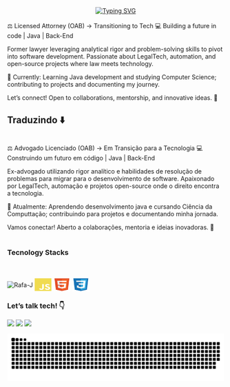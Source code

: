 <div align="center">
  <a href="https://git.io/typing-svg">
    <img src="https://readme-typing-svg.demolab.com?font=Fira+Code&weight=500&size=22&pause=1000&color=871F78&center=true&vCenter=true&random=false&width=524&lines=+Welcome+to+my+world!" alt="Typing SVG">
  </a>
</div>

<br>
⚖️ Licensed Attorney (OAB) → Transitioning to Tech
💻 Building a future in code | Java | Back-End

Former lawyer leveraging analytical rigor and problem-solving skills to pivot into software development. Passionate about LegalTech, automation, and open-source projects where law meets technology.

🔹 Currently: Learning Java development and studying Computer Science; contributing to projects and documenting my journey.


Let’s connect! Open to collaborations, mentorship, and innovative ideas. :metal:
<br>
## Traduzindo ⬇️
<br>
⚖️ Advogado Licenciado (OAB) → Em Transição para a Tecnologia 💻
Construindo um futuro em código | Java | Back-End

Ex-advogado utilizando rigor analítico e habilidades de resolução de problemas para migrar para o desenvolvimento de software. Apaixonado por LegalTech, automação e projetos open-source onde o direito encontra a tecnologia.

🔹 Atualmente: Aprendendo desenvolvimento java e cursando Ciência da Computtação; contribuindo para projetos e documentando minha jornada.


Vamos conectar! Aberto a colaborações, mentoria e ideias inovadoras. 🤘
<br>
<br>
### Tecnology Stacks 
<br>
<div style="display: inline_block"><br>
  <img align="center" alt="Rafa-J" height="30" width="40" src="https://img.shields.io/badge/Java-ED8B00?style=for-the-badge&logo=openjdk&logoColor=white"> 
  <img align="center" alt="Rafa-Js" height="30" width="40" src="https://raw.githubusercontent.com/devicons/devicon/master/icons/javascript/javascript-plain.svg">
  <img align="center" alt="Rafa-HTML" height="30" width="40" src="https://raw.githubusercontent.com/devicons/devicon/master/icons/html5/html5-original.svg">
  <img align="center" alt="Rafa-CSS" height="30" width="40" src="https://raw.githubusercontent.com/devicons/devicon/master/icons/css3/css3-original.svg">
  
</div>


### Let’s talk tech! 👇
<div> 

  <a href="https://www.instagram.com/gioadv_/" target="_blank"><img src="https://img.shields.io/badge/-Instagram-%23E4405F?style=for-the-badge&logo=instagram&logoColor=white" target="_blank"></a> 
  <a href = "mailto:giordanoadv@hotmail.com"><img src="https://img.shields.io/badge/Microsoft_Outlook-0078D4?style=for-the-badge&logo=microsoft-outlook&logoColor=white" target="_blank"></a>
  <a href="https://www.linkedin.com/in/giordano-bruno-carvalho-alencar-718515266/" target="_blank"><img src="https://img.shields.io/badge/-LinkedIn-%230077B5?style=for-the-badge&logo=linkedin&logoColor=white" target="_blank"></a> 
  
</div>



<picture align="center">
  <source media="(prefers-color-scheme: dark)" srcset="https://raw.githubusercontent.com/mari4souza/mari4souza/output/github-contribution-grid-snake-dark.svg">
  <source media="(prefers-color-scheme: light)" srcset="https://raw.githubusercontent.com/mari4souza/mari4souza/output/github-contribution-grid-snake-dark.svg">
  <img align="center" alt="github contribution grid snake animation" src="https://raw.githubusercontent.com/mari4souza/mari4souza/output/github-contribution-grid-snake.svg">
</picture>  










